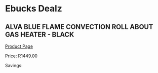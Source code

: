 
# Ebucks Dealz
## ALVA BLUE FLAME CONVECTION ROLL ABOUT GAS HEATER - BLACK
[Product Page](https://www.ebucks.com/web/shop/productSelected.do?prodId=1142118250&catId=1157551316)

Price: R1449.00

Savings: 


	
